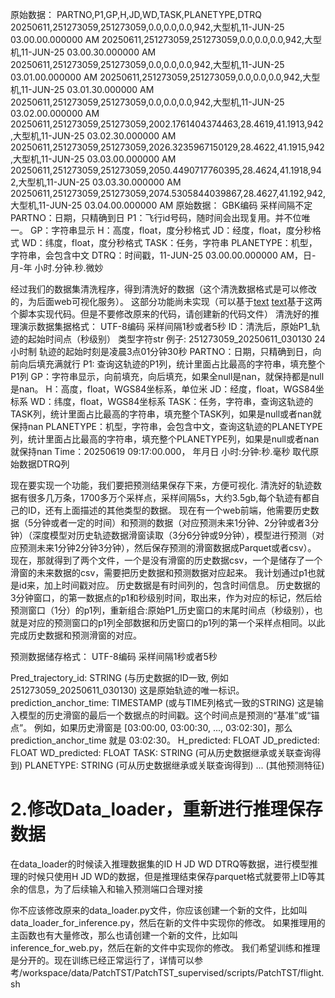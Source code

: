 原始数据：
PARTNO,P1,GP,H,JD,WD,TASK,PLANETYPE,DTRQ
20250611,251273059,251273059,0.0,0.0,0.0,942,大型机,11-JUN-25 03.00.00.000000 AM
20250611,251273059,251273059,0.0,0.0,0.0,942,大型机,11-JUN-25 03.00.30.000000 AM
20250611,251273059,251273059,0.0,0.0,0.0,942,大型机,11-JUN-25 03.01.00.000000 AM
20250611,251273059,251273059,0.0,0.0,0.0,942,大型机,11-JUN-25 03.01.30.000000 AM
20250611,251273059,251273059,0.0,0.0,0.0,942,大型机,11-JUN-25 03.02.00.000000 AM
20250611,251273059,251273059,2002.1761404374463,28.4619,41.1913,942,大型机,11-JUN-25 03.02.30.000000 AM
20250611,251273059,251273059,2026.3235967150129,28.4622,41.1915,942,大型机,11-JUN-25 03.03.00.000000 AM
20250611,251273059,251273059,2050.4490717760395,28.4624,41.1918,942,大型机,11-JUN-25 03.03.30.000000 AM
20250611,251273059,251273059,2074.5305844039867,28.4627,41.192,942,大型机,11-JUN-25 03.04.00.000000 AM
原始数据：
GBK编码
采样间隔不定
PARTNO：日期，只精确到日
P1：飞行id号码，随时间会出现复用。并不位唯一。 
GP：字符串显示
H：高度，float，度分秒格式 
JD：经度，float，度分秒格式 
WD：纬度，float，度分秒格式 
TASK：任务，字符串
PLANETYPE：机型，字符串，会包含中文
DTRQ：时间戳，11-JUN-25 03.00.00.000000 AM，日-月-年 小时.分钟.秒.微妙

经过我们的数据集清洗程序，得到清洗好的数据（这个清洗数据格式是可以修改的，为后面web可视化服务）。
这部分功能尚未实现（可以基于[text](run_flight_preprocess.sh) [text](flight_preprocess.py)基于这两个脚本实现代码。但是不要修改原来的代码，请创建新的代码文件）
清洗好的推理演示数据集据格式：
UTF-8编码
采样间隔1秒或者5秒
ID：清洗后，原始P1_轨迹的起始时间点（秒级别）  类型字符str  例子: 251273059_20250611_030130   24小时制  轨迹的起始时刻是凌晨3点01分钟30秒
PARTNO：日期，只精确到日，向前向后填充满就行
P1: 查询这轨迹的P1列，统计里面占比最高的字符串，填充整个P1列
GP：字符串显示，向前填充，向后填充，如果全null是nan，就保持都是null是nan。
H：高度，float，WGS84坐标系，单位米
JD：经度，float，WGS84坐标系
WD：纬度，float，WGS84坐标系
TASK：任务，字符串，查询这轨迹的TASK列，统计里面占比最高的字符串，填充整个TASK列，如果是null或者nan就保持nan
PLANETYPE：机型，字符串，会包含中文，查询这轨迹的PLANETYPE列，统计里面占比最高的字符串，填充整个PLANETYPE列，如果是null或者nan就保持nan
Time：20250619 09:17:00.000， 年月日 小时:分钟:秒.毫秒  取代原始数据DTRQ列




现在要实现一个功能，我们要把预测结果保存下来，方便可视化.
清洗好的轨迹数据有很多几万条，1700多万个采样点，采样间隔5s，大约3.5gb,每个轨迹有都自己的ID，还有上面描述的其他类型的数据。
现在有一个web前端，他需要历史数据（5分钟或者一定的时间）和预测的数据（对应预测未来1分钟、2分钟或者3分钟）（深度模型对历史轨迹数据滑窗读取（3分6分钟或9分钟），模型进行预测（对应预测未来1分钟2分钟3分钟），然后保存预测的滑窗数据成Parquet或者csv）。
现在，那就得到了两个文件，一个是没有滑窗的历史数据csv，一个是储存了一个滑窗的未来数据的csv，需要把历史数据和预测数据对应起来。
我计划通过p1也就是id来，加上时间戳对应。
历史数据是有时间列的，包含时间信息。
历史数据的3分钟窗口，的第一数据点的p1和秒级别时间，取出来，作为对应的标记，然后给预测窗口（1分）的p1列，重新组合:原始P1_历史窗口的末尾时间点（秒级别），也就是对应的预测窗口的p1列全部数据和历史窗口的p1列的第一个采样点相同。以此完成历史数据和预测滑窗的对应。


预测数据储存格式：
UTF-8编码
采样间隔1秒或者5秒

Pred_trajectory_id: STRING (与历史数据的ID一致, 例如 251273059_20250611_030130)
这是原始轨迹的唯一标识。
prediction_anchor_time: TIMESTAMP (或与TIME列格式一致的STRING)
这是输入模型的历史滑窗的最后一个数据点的时间戳。这个时间点是预测的“基准”或“锚点”。
例如，如果历史滑窗是 [03:00:00, 03:00:30, ..., 03:02:30]，那么 prediction_anchor_time 就是 03:02:30。
H_predicted: FLOAT
JD_predicted: FLOAT
WD_predicted: FLOAT
TASK: STRING (可从历史数据继承或关联查询得到)
PLANETYPE: STRING (可从历史数据继承或关联查询得到)
... (其他预测特征)




# 2.修改Data_loader，重新进行推理保存数据
在data_loader的时候读入推理数据集的ID H JD WD DTRQ等数据，进行模型推理的时候只使用H JD WD的数据，但是推理结束保存parquet格式就要带上ID等其余的信息，为了后续输入和输入预测端口合理对接  

你不应该修改原来的data_loader.py文件，你应该创建一个新的文件，比如叫data_loader_for_inference.py，然后在新的文件中实现你的修改。
如果推理用的主函数也有大量修改，那么也请创建一个新的文件，比如叫inference_for_web.py，然后在新的文件中实现你的修改。
我们希望训练和推理是分开的。现在训练已经正常运行了，详情可以参考/workspace/data/PatchTST/PatchTST_supervised/scripts/PatchTST/flight.sh




 

